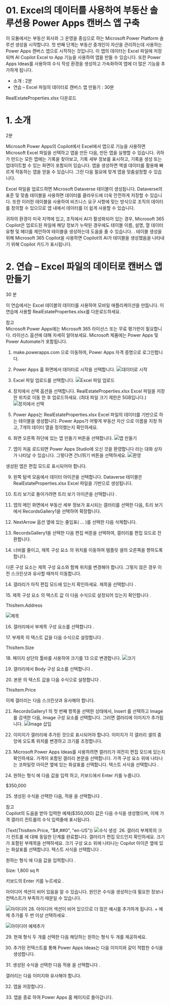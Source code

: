 # 01. Excel의 데이터를 사용하여 부동산 솔루션용 Power Apps 캔버스 앱 구축

이 모듈에서는 부동산 회사와 그 운영을 중심으로 하는 Microsoft Power Platform 솔루션 생성을 시작합니다. 첫 번째 단계는 부동산 중개인이 자산을 관리하는데 사용하는 Power Apps 캔버스 앱으로 시작하는 것입니다. 이 앱의 데이터는 Excel 파일에 저장되며 AI Copilot Excel to App 기능을 사용하여 앱을 만들 수 있습니다. 또한 Power Apps Ideas를 사용하여 수식 작성 환경을 생성하고 가속화하여 앱에 더 많은 기능을 추가하게 됩니다.

- 소개 : 2분
- 연습 – Excel 파일의 데이터로 캔버스 앱 만들기 : 30분

RealEstateProperties.xlsx 다운로드


# 1. 소개
2분

Microsoft Power Apps의 Copilot에서 Excel에서 앱으로 기능을 사용하면 Microsoft Excel 파일을 선택하고 앱을 만든 다음, 만든 앱을 실행할 수 있습니다. 귀하가 만드는 모든 앱에는 기록을 찾아보고, 기록 세부 정보를 표시하고, 기록을 생성 또는 업데이트할 수 있는 화면이 포함되어 있습니다. 앱을 생성하면 엑셀 데이터를 활용해 빠르게 작동하는 앱을 얻을 수 있습니다. 그런 다음 필요에 맞게 앱을 맞춤설정할 수 있습니다.

Excel 파일을 업로드하면 Microsoft Dataverse 테이블이 생성됩니다. Dataverse의 표준 및 맞춤 테이블을 사용하면 데이터를 클라우드에 더욱 안전하게 저장할 수 있습니다. 또한 이러한 테이블을 사용하여 비즈니스 요구 사항에 맞는 방식으로 조직의 데이터를 정의할 수 있으므로 앱 내에서 데이터를 더 쉽게 사용할 수 있습니다.

귀하의 환경이 미국 지역에 있고, 조직에서 AI가 활성화되어 있는 경우, Microsoft 365 Copilot은 업로드된 파일에 해당 정보가 누락된 경우에도 테이블 이름, 설명, 열 데이터 유형 및 헤더를 제안하여 테이블을 생성하는데 도움을 줄 수 있습니다. . 테이블 생성을 위해 Microsoft 365 Copilot을 사용하면 Copilot의 AI가 테이블을 생성했음을 나타내기 위해 Copilot 카드가 표시됩니다.

# 2. 연습 – Excel 파일의 데이터로 캔버스 앱 만들기
30 분

이 연습에서는 Excel 테이블의 데이터를 사용하여 모바일 애플리케이션을 만듭니다. 이 연습에 사용할 RealEstateProperties.xlsx를 다운로드하세요.


참고   
Microsoft Power Apps에는 Microsoft 365 라이선스 또는 무료 평가판이 필요합니다. 라이선스 옵션에 대해 자세히 알아보세요. Microsoft 제품에는 Power Apps 및 Power Automate가 포함됩니다.

1. make.powerapps.com 으로 이동하여, Power Apps 자격 증명으로 로그인합니다.

2. Power Apps 홈 화면에서 데이터로 시작을 선택합니다.
![데이터로 시작](Images/app-building-01.png)

3. Excel 파일 업로드를 선택합니다.
![Excel 파일 업로드](Images/app-building-02.png)

4. 장치에서 선택 옵션을 선택합니다. RealEstateProperties.xlsx Excel 파일을 저장한 위치로 이동 한 후 업로드하세요. (최대 파일 크기 제한은 5GB입니다.)
![장치에서 선택](Images/app-building-03.png)

5. Power Apps는 RealEstateProperties.xlsx Excel 파일의 데이터를 기반으로 하는 테이블을 생성합니다. Power Apps가 어떻게 부동산 자산 으로 이름을 지정 하고, 7개의 데이터 열을 정의했는지 확인하세요.

6. 화면 오른쪽 하단에 있는 앱 만들기 버튼을 선택합니다.
![앱 만들기](Images/app-building-04.png)

7. 앱이 처음 로드되면 Power Apps Studio에 오신 것을 환영합니다 라는 대화 상자가 나타날 수 있습니다. 그렇다면 건너뛰기 버튼을 선택하세요.
![환영](Images/app-building-05.png)

​생성된 앱은 편집 모드로 표시되어야 합니다.

9. 왼쪽 탐색 모음에서 데이터 아이콘을 선택합니다. Dataverse 테이블은 RealEstateProperties.xlsx Excel 파일을 기반으로 생성됩니다.

10. 트리 보기로 돌아가려면 트리 보기 아이콘을 선택합니다 .

11. 앱의 메인 화면에서 부동산 세부 정보가 표시되는 갤러리를 선택한 다음, 트리 보기에서 RecordsGallery1을 선택하여 확장합니다.

12. NextArrow 옵션 옆에 있는 줄임표( ... )를 선택한 다음 삭제합니다.

13. RecordsGallery1을 선택한 다음 편집 버튼을 선택하여, 갤러리를 편집 모드로 전환합니다.

14. 너비를 줄이고, 제목 구성 요소 의 위치를 이동하여 템플릿 셀의 오른쪽을 향하도록 합니다.

다른 구성 요소는 제목 구성 요소와 함께 위치를 변경해야 합니다. 그렇지 않은 경우 이전 스크린샷과 유사할 때까지 이동합니다.

14. 갤러리가 아직 편집 모드에 있는지 확인하세요. 제목을 선택합니다 .

​15. 제목 구성 요소 의 텍스트 값 이 다음 수식으로 설정되어 있는지 확인합니다 .

​ThisItem.Address

![제목](Images/app-building-06.png)

16. 갤러리에서 부제목 구성 요소를 선택합니다 .

​17. 부제목 의 텍스트 값을 다음 수식으로 설정합니다 .

​ThisItem.Size

​18. 페이지 상단의 툴바를 사용하여 크기를 13 으로 변경합니다.
![크기](Images/app-building-07.png)

19. 갤러리에서 Body 구성 요소를 선택합니다 .

​20. 본문 의 텍스트 값을 다음 수식으로 설정합니다 .

​ThisItem.Price

이제 갤러리는 다음 스크린샷과 유사해야 합니다.

21. RecordsGallery1 의 첫 번째 항목을 선택한 상태에서, Insert 를 선택하고 Image 를 검색한 다음, Image 구성 요소를 선택합니다. 그러면 갤러리에 이미지가 추가됩니다.
![Image 삽입](Images/app-building-08.png)

22. 이미지가 갤러리에 추가된 것으로 표시되어야 합니다. 이미지가 각 갤러리 셀의 중앙에 오도록 위치를 변경하고 크기를 조정합니다.

23. Microsoft Power Apps Ideas를 사용하려면 갤러리가 여전히 편집 모드에 있는지 확인하세요. 가격이 포함된 갤러리 본문을 선택합니다. 가격 구성 요소 위에 나타나는 코파일럿 아이콘 옆에 있는 화살표를 선택합니다. 텍스트 서식을 선택합니다 .

24. 원하는 형식 에 다음 값을 입력 하고, 키보드에서 Enter 키를 누릅니다.

​$350,000

​25. 생성된 수식을 선택한 다음, 적용 을 선택합니다 .

​참고   
Copilot의 도움을 받아 입력한 예제($350,000) 값은 다음 수식을 생성했으며, 이제 가격 갤러리 컨트롤의 수식 입력줄에 표시됩니다.

​(Text(ThisItem.Price, "$#,##0", "en-US"))
![수식 생성](Images/app-building-09.png)
​
26. 갤러리 부제목의 크기 컨트롤 에 대해 동일한 단계를 완료합니다. 갤러리가 편집 모드인지 확인하세요. 크기가 포함된 부제목을 선택하세요. 크기 구성 요소 위에 나타나는 Copilot 아이콘 옆에 있는 화살표를 선택합니다. 텍스트 서식을 선택합니다 .

원하는 형식 에 다음 값을 입력합니다 .

Size: 1,800 sq ft

키보드의 Enter 키를 누르세요 .

아이디어 섹션이 비어 있음을 알 수 있습니다. 원인은 수식을 생성하는데 필요한 정보나 컨텍스트가 부족하기 때문일 수 있습니다.

![아이디어](Images/app-building-10-1.png)
28. 아이디어 섹션이 비어 있으므로 더 많은 예시를 추가하게 됩니다. + 예제 추가를 두 번 이상 선택하세요 .

![아이디어 예제추가](Images/app-building-10-2.gif)

​29. 현재 형식 두 개를 선택한 다음 해당하는 원하는 형식 두 개를 제공하세요.

30. 추가된 컨텍스트를 통해 Power Apps Ideas는 다음 이미지와 같이 적합한 수식을 생성합니다.

​31. 생성된 수식을 선택한 다음 적용 을 선택합니다 .

갤러리는 다음 이미지와 유사해야 합니다.

32. 앱을 저장합니다 .

​33. 앱을 종료 하여 Power Apps 홈 페이지로 돌아갑니다.
